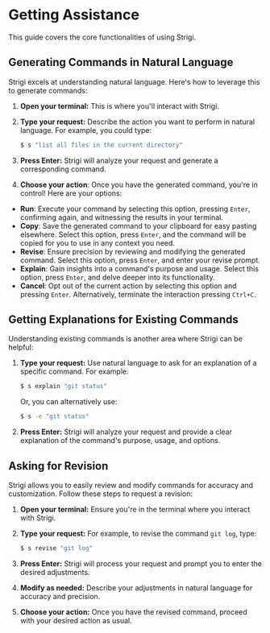 # Getting Assistance

This guide covers the core functionalities of using Strigi.

## Generating Commands in Natural Language

Strigi excels at understanding natural language. Here's how to leverage this to generate commands:

1. **Open your terminal:** This is where you'll interact with Strigi.
2. **Type your request:** Describe the action you want to perform in natural language. For example, you could type:

   ```bash
   $ s "list all files in the current directory"
   ```

3. **Press Enter:** Strigi will analyze your request and generate a corresponding command.
4. **Choose your action**: Once you have the generated command, you're in control! Here are your options:

  - **Run**: Execute your command by selecting this option, pressing `Enter`, confirming again, and  witnessing the results in your terminal.
  - **Copy**: Save the generated command to your clipboard for easy pasting elsewhere. Select this option, press `Enter`, and the command will be copied for you to use in any context you need.
  - **Revise**: Ensure precision by reviewing and modifying the generated command. Select this option, press `Enter`, and enter your revise prompt.
  - **Explain**: Gain insights into a command's purpose and usage. Select this option, press `Enter`, and delve deeper into its functionality.
  - **Cancel**: Opt out of the current action by selecting this option and pressing `Enter`. Alternatively, terminate the interaction pressing `Ctrl+C`.

## Getting Explanations for Existing Commands

Understanding existing commands is another area where Strigi can be helpful:

1. **Type your request:**  Use natural language to ask for an explanation of a specific command. For example:

   ```bash
   $ s explain "git status"
   ```

   Or, you can alternatively use:

   ```bash
   $ s -e "git status"
   ```

2. **Press Enter:** Strigi will analyze your request and provide a clear explanation of the command's purpose, usage, and options.

## Asking for Revision

Strigi allows you to easily review and modify commands for accuracy and customization. Follow these steps to request a revision:

1. **Open your terminal:** Ensure you're in the terminal where you interact with Strigi.
2. **Type your request:** For example, to revise the command `git log`, type:

   ```bash
   $ s revise "git log"
   ```

3. **Press Enter:** Strigi will process your request and prompt you to enter the desired adjustments.
4. **Modify as needed:** Describe your adjustments in natural language for accuracy and precision.
5. **Choose your action:** Once you have the revised command, proceed with your desired action as usual.
